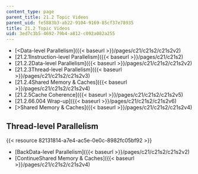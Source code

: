 ```yaml
---
content_type: page
parent_title: 21.2 Topic Videos
parent_uid: fe5883b3-ab22-9104-9169-85cf37e78935
title: 21.2 Topic Videos
uid: 3ed7c3b5-4692-79b4-a812-c092a082a255
---
```


*   [<Data-level Parallelism]({{< baseurl >}}/pages/c21/c21s2/c21s2v2)
*   [21.2.1Instruction-level Parallelism]({{< baseurl >}}/pages/c21/c21s2)
*   [21.2.2Data-level Parallelism]({{< baseurl >}}/pages/c21/c21s2/c21s2v2)
*   [21.2.3Thread-level Parallelism]({{< baseurl >}}/pages/c21/c21s2/c21s2v3)
*   [21.2.4Shared Memory & Caches]({{< baseurl >}}/pages/c21/c21s2/c21s2v4)
*   [21.2.5Cache Coherence]({{< baseurl >}}/pages/c21/c21s2/c21s2v5)
*   [21.2.66.004 Wrap-up]({{< baseurl >}}/pages/c21/c21s2/c21s2v6)
*   [\>Shared Memory & Caches]({{< baseurl >}}/pages/c21/c21s2/c21s2v4)

Thread-level Parallelism
------------------------

{{< resource 82131814-a7e4-ac5e-0e0c-8982fc05bf92 >}}

*   [BackData-level Parallelism]({{< baseurl >}}/pages/c21/c21s2/c21s2v2)
*   [ContinueShared Memory & Caches]({{< baseurl >}}/pages/c21/c21s2/c21s2v4)